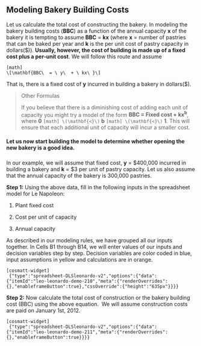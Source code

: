 ## Modeling Bakery Building Costs

Let us calculate the total cost of constructing the bakery. In modeling the bakery building costs (**BBC**) as a function of the annual capacity **x** of the bakery it is tempting to assume **BBC** = **kx** (where **x** = number of pastries that can be baked per year and **k** is the per unit cost of pastry capacity in dollars($)). **Usually, however, the cost of building is made up of a fixed cost plus a per-unit cost**. We will follow this route and assume


```
[math]
\[\mathbf{BBC\  = \ y\  + \ kx\ }\]
```

That is, there is a fixed cost of **y** incurred in building a bakery in dollars($).

> Other Formulas
> 
> If you believe that there is a diminishing cost of adding each unit of capacity you might try a model of the form **BBC = Fixed cost + kx<sup>b</sup>**, where **0** 
> `
> [math]
> \(\mathbf{<}\)
> `
>  **b** 
> `
> [math]
> \(\mathbf{<}\)
> `
>  **1**. This will ensure that each additional unit of capacity will incur a smaller cost.

#### Let us now start building the model to determine whether opening the new bakery is a good idea. 

###  

In our example, we will assume that fixed cost, **y** = $400,000 incurred in building a bakery and **k** = $3 per unit of pastry capacity. Let us also assume that the annual capacity of the bakery is 300,000 pastries.

**Step 1:** Using the above data, fill in the following inputs in the spreadsheet model for Le Napoleon:

1.  Plant fixed cost

2.  Cost per unit of capacity

3.  Annual capacity

As described in our modeling rules, we have grouped all our inputs together. In Cells B1 through B14, we will enter values of our inputs and decision variables step by step. Decision variables are color coded in blue, input assumptions in yellow and calculations are in orange.

```
[cosmatt-widget]
 {"type":"spreadsheet-DLSleonardo-v2","options":{"data":{"itemId":"leo-leonardo-demo-210","meta":{"renderOverrides":{},"enableframeButton":true},"cssOverride":{"height":"635px"}}}} 
```

**Step 2:** Now calculate the total cost of construction or the bakery building cost (BBC) using the above equation.  We will assume construction costs are paid on January 1st, 2012.

```
[cosmatt-widget]
 {"type":"spreadsheet-DLSleonardo-v2","options":{"data":{"itemId":"leo-leonardo-demo-211","meta":{"renderOverrides":{},"enableframeButton":true}}}} 
```
